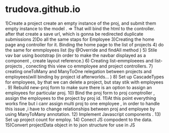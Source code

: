 # trudova.github.io
1)Create a project create an empty instance of the proj, and submit them empty instance to the model . => That will bind the html to the controller. after that create a save url, which is gonna be redirected duplicate submissions 
2)Do all the same staps for Employee 
3)Creating the home page ang controller for it. Binding the home page to the list of projects 
4) do the same for emmployees list (by @Override and findAll method ) 
5) Stile vav bar using bootstrap (in order to make the navbar displayed as a component , create layout reference.) 
6) Creating list-emmploeees and list-projects , conecting this view co emmployee and project controllers. 
7) creating oneToMany and ManyToOne relegation between projects and employees(will binding by project id afterworlds... ) 
8) Set up CascadeTypes for employees, by that we can delete a project, but stay stik with employees .
9) Rebuild new-proj form to make sure there is an option to assign an employees for particular proj. 
10) Bind the proj form to proj comptroller , assign the employees to the project by proj id. 
11)At this point everything works fine but i canr assign multi proj to one employee , in order to handle this issue ,i have to change relationships between proj and employee by using ManyToMany annotation. 
12) Implement Javascript components . 13) Set up project count for employ. 14) Conect JS compodent to the data. 15)Convert projectData object in to json structure for use in JS
